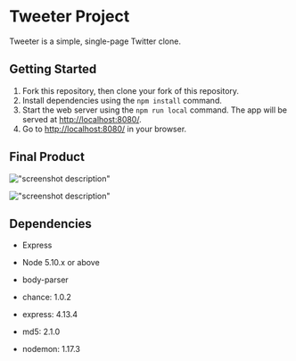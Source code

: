 # Tweeter Project

Tweeter is a simple, single-page Twitter clone.

## Getting Started

1. Fork this repository, then clone your fork of this repository.
2. Install dependencies using the `npm install` command.
3. Start the web server using the `npm run local` command. The app will be served at <http://localhost:8080/>.
4. Go to <http://localhost:8080/> in your browser.


## Final Product
!["screenshot description"](#)

!["screenshot description"](#)

## Dependencies

- Express
- Node 5.10.x or above

- body-parser
- chance: 1.0.2
- express: 4.13.4
- md5: 2.1.0
- nodemon: 1.17.3

